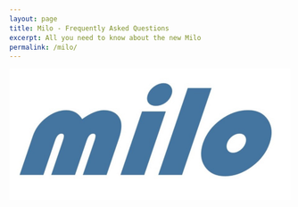 ```yaml
---
layout: page
title: Milo - Frequently Asked Questions
excerpt: All you need to know about the new Milo
permalink: /milo/
---
```


<img src="/images/MiloLogo.png" alt="Milo Logo">
